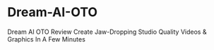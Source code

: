 # Dream-AI-OTO
Dream AI OTO Review Create Jaw-Dropping Studio Quality Videos &amp; Graphics In A Few Minutes
